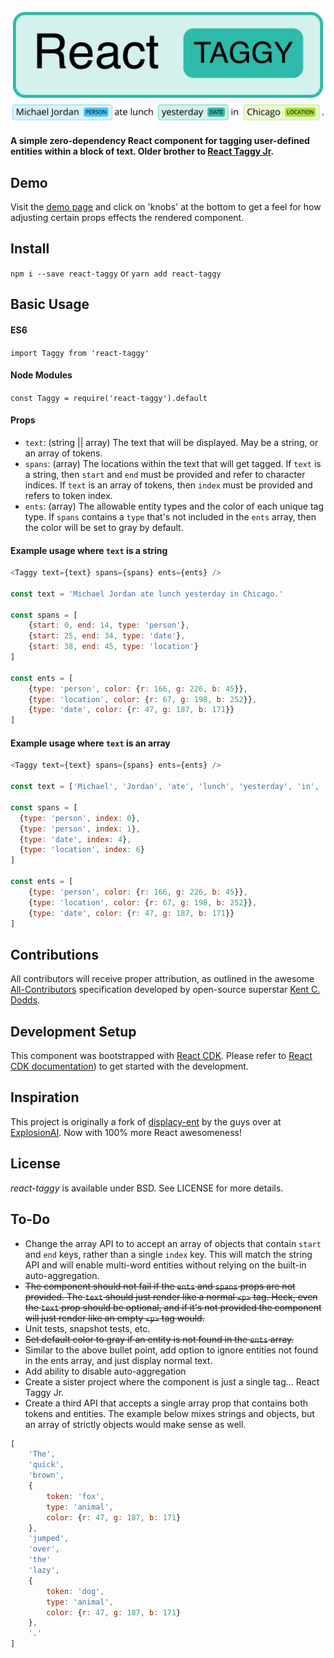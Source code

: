 ![react-taggy](./images/reacttaggy.jpg "React Taggy")
![action shot](./images/actionshot.jpg "Action Shot")

#### A simple zero-dependency React component for tagging user-defined entities within a block of text. Older brother to [React Taggy Jr](https://github.com/johncmunson/react-taggy-jr).

## Demo
Visit the [demo page](https://johncmunson.github.io/react-taggy/) and click on 'knobs' at the bottom to get a feel for how adjusting certain props effects the rendered component.

## Install

`npm i --save react-taggy` or `yarn add react-taggy`

## Basic Usage

#### ES6
`import Taggy from 'react-taggy'`

#### Node Modules
`const Taggy = require('react-taggy').default`

#### Props
- `text`: (string || array) The text that will be displayed. May be a string, or an array of tokens.
- `spans`: (array) The locations within the text that will get tagged. If `text` is a string, then `start` and `end` must be provided and refer to character indices. If `text` is an array of tokens, then `index` must be provided and refers to token index.
- `ents`: (array) The allowable entity types and the color of each unique tag type. If `spans` contains a `type` that's not included in the `ents` array, then the color will be set to gray by default.

#### Example usage where `text` is a string
```javascript
<Taggy text={text} spans={spans} ents={ents} />

const text = 'Michael Jordan ate lunch yesterday in Chicago.'

const spans = [
    {start: 0, end: 14, type: 'person'},
    {start: 25, end: 34, type: 'date'},
    {start: 38, end: 45, type: 'location'}
]

const ents = [
    {type: 'person', color: {r: 166, g: 226, b: 45}},
    {type: 'location', color: {r: 67, g: 198, b: 252}},
    {type: 'date', color: {r: 47, g: 187, b: 171}}
]
```

#### Example usage where `text` is an array
```javascript
<Taggy text={text} spans={spans} ents={ents} />

const text = ['Michael', 'Jordan', 'ate', 'lunch', 'yesterday', 'in', 'Chicago', '.']

const spans = [
  {type: 'person', index: 0},
  {type: 'person', index: 1},
  {type: 'date', index: 4},
  {type: 'location', index: 6}
]

const ents = [
    {type: 'person', color: {r: 166, g: 226, b: 45}},
    {type: 'location', color: {r: 67, g: 198, b: 252}},
    {type: 'date', color: {r: 47, g: 187, b: 171}}
]
```

## Contributions

All contributors will receive proper attribution, as outlined in the awesome [All-Contributors](https://github.com/kentcdodds/all-contributors) specification developed by open-source superstar [Kent C. Dodds](https://twitter.com/kentcdodds?lang=en).

## Development Setup

This component was bootstrapped with [React CDK](https://github.com/kadirahq/react-cdk). Please refer to [React CDK documentation](https://github.com/kadirahq/react-cdk)) to get started with the development.

## Inspiration

This project is originally a fork of [displacy-ent](https://github.com/explosion/displacy-ent) by the guys over at [ExplosionAI](https://explosion.ai/). Now with 100% more React awesomeness!

## License

*react-taggy* is available under BSD. See LICENSE for more details.

## To-Do
- Change the array API to to accept an array of objects that contain `start` and `end` keys, rather than a single `index` key. This will match the string API and will enable multi-word entities without relying on the built-in auto-aggregation.
- ~~The component should not fail if the `ents` and `spans` props are not provided. The `text` should just render like a normal `<p>` tag. Heck, even the `text` prop should be optional, and if it's not provided the component will just render like an empty `<p>` tag would.~~
- Unit tests, snapshot tests, etc.
- ~~Set default color to gray if an entity is not found in the `ents` array.~~
- Similar to the above bullet point, add option to ignore entities not found in the ents array, and just display normal text.
- Add ability to disable auto-aggregation
- Create a sister project where the component is just a single tag... React Taggy Jr.
- Create a third API that accepts a single array prop that contains both tokens and entities. The example below mixes strings and objects, but an array of strictly objects would make sense as well.
```javascript
[
    'The',
    'quick',
    'brown',
    {
        token: 'fox',
        type: 'animal',
        color: {r: 47, g: 187, b: 171}
    },
    'jumped',
    'over',
    'the'
    'lazy',
    {
        token: 'dog',
        type: 'animal',
        color: {r: 47, g: 187, b: 171}
    },
    '.'
]
```
